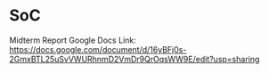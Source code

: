 # SoC
Midterm Report
Google Docs Link: https://docs.google.com/document/d/16yBFj0s-2GmxBTL25uSvVWURhnmD2VmDr9QrOqsWW9E/edit?usp=sharing
